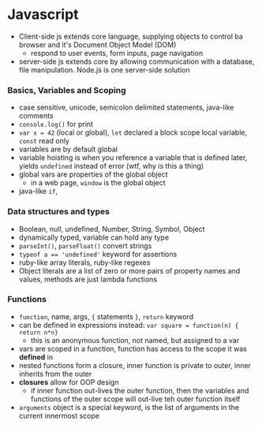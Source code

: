 # Javascript
- Client-side js extends core language, supplying objects to control ba browser and it's Document Object Model (DOM)
  - respond to user events, form inputs, page navigation
- server-side js extends core by allowing communication with a database, file manipulation. Node.js is one server-side solution

### Basics, Variables and Scoping
- case sensitive, unicode, semicolon delimited statements, java-like comments
- `console.log()` for print
- `var x = 42` (local or global), `let` declared a block scope local variable, `const` read only
- variables are by default global
- variable hoisting is when you reference a variable that is defined later, yields `undefined` instead of error (wtf, why is this a thing)
- global vars are properties of the global object
  - in a web page, `window` is the global object
- java-like `if`, 
### Data structures and types
- Boolean, null, undefined, Number, String, Symbol, Object
- dynamically typed, variable can hold any type
- `parseInt()`, `parseFloat()` convert strings 
- `typeof a == 'undefined'` keyword for assertions
- ruby-like array literals, ruby-like regexes
- Object literals are a list of zero or more pairs of property names and values, methods are just lambda functions

### Functions
- `function`, name, args, `{` statements `}`, `return` keyword 
- can be defined in expressions instead: `var square = function(n) { return n*n}`
  - this is an anonymous function, not named, but assigned to a var
- vars are scoped in a function, function has access to the scope it was **defined** in
- nested functions form a closure, inner function is private to outer, inner inherits from the outer
- **closures** allow for OOP design
  - if inner function out-lives the outer function, then the variables and functions of the outer scope will out-live teh outer function itself
- `arguments` object is a special keyword, is the list of arguments in the current innermost scope
